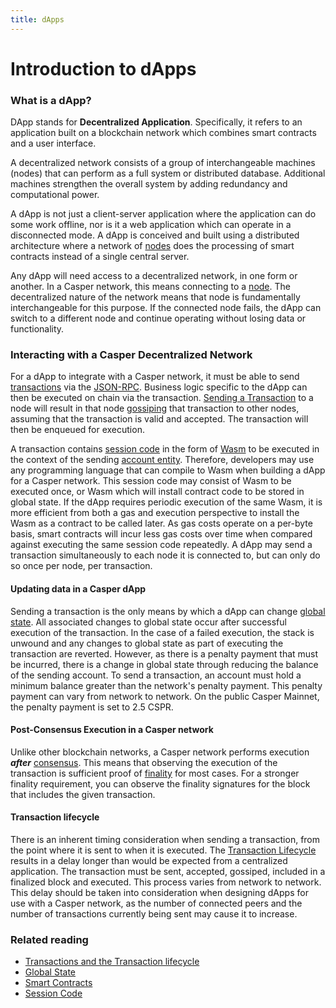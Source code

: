 ```yaml
---
title: dApps
---
```


# Introduction to dApps

### What is a dApp?

DApp stands for **Decentralized Application**. Specifically, it refers to an application built on a blockchain network which combines smart contracts and a user interface.

A decentralized network consists of a group of interchangeable machines (nodes) that can perform as a full system or distributed database. Additional machines strengthen the overall system by adding redundancy and computational power.

A dApp is not just a client-server application where the application can do some work offline, nor is it a web application which can operate in a disconnected mode. A dApp is conceived and built using a distributed architecture where a network of [nodes](../concepts/glossary/N.md#node) does the processing of smart contracts instead of a single central server.

Any dApp will need access to a decentralized network, in one form or another. In a Casper network, this means connecting to a [node](../concepts/glossary/N.md#node). The decentralized nature of the network means that node is fundamentally interchangeable for this purpose. If the connected node fails, the dApp can switch to a different node and continue operating without losing data or functionality.

### Interacting with a Casper Decentralized Network

For a dApp to integrate with a Casper network, it must be able to send [transactions](../concepts/glossary/T.md#transaction) via the [JSON-RPC](../developers/json-rpc/index.md). Business logic specific to the dApp can then be executed on chain via the transaction. [Sending a Transaction](../developers/cli/sending-transactions.md) to a node will result in that node [gossiping](../concepts/design/p2p.md#communications-gossiping) that transaction to other nodes, assuming that the transaction is valid and accepted. The transaction will then be enqueued for execution.

A transaction contains [session code](../concepts/glossary/S.md#session-code) in the form of [Wasm](../concepts/glossary/W.md#webassembly) to be executed in the context of the sending [account entity](../concepts/glossary/A.md#account). Therefore, developers may use any programming language that can compile to Wasm when building a dApp for a Casper network. This session code may consist of Wasm to be executed once, or Wasm which will install contract code to be stored in global state. If the dApp requires periodic execution of the same Wasm, it is more efficient from both a gas and execution perspective to install the Wasm as a contract to be called later. As gas costs operate on a per-byte basis, smart contracts will incur less gas costs over time when compared against executing the same session code repeatedly.
A dApp may send a transaction simultaneously to each node it is connected to, but can only do so once per node, per transaction.

#### Updating data in a Casper dApp
Sending a transaction is the only means by which a dApp can change [global state](../concepts/glossary/G.md#global-state). All associated changes to global state occur after successful execution of the transaction. In the case of a failed execution, the stack is unwound and any changes to global state as part of executing the transaction are reverted. However, as there is a penalty payment that must be incurred, there is a change in global state through reducing the balance of the sending account. To send a transaction, an account must hold a minimum balance greater than the network's penalty payment. This penalty payment can vary from network to network. On the public Casper Mainnet, the penalty payment is set to 2.5 CSPR.

#### Post-Consensus Execution in a Casper network
Unlike other blockchain networks, a Casper network performs execution ***after*** [consensus](../concepts/glossary/C.md#consensus). This means that observing the execution of the transaction is sufficient proof of [finality](../concepts/glossary/B.md#block-finality) for most cases. For a stronger finality requirement, you can observe the finality signatures for the block that includes the given transaction.

#### Transaction lifecycle
There is an inherent timing consideration when sending a transaction, from the point where it is sent to when it is executed. The [Transaction Lifecycle](../concepts/design/casper-design.md#execution-semantics-phases) results in a delay longer than would be expected from a centralized application. The transaction must be sent, accepted, gossiped, included in a finalized block and executed. This process varies from network to network. This delay should be taken into consideration when designing dApps for use with a Casper network, as the number of connected peers and the number of transactions currently being sent may cause it to increase.


### Related reading

- [Transactions and the Transaction lifecycle](../concepts/transactions-and-transaction-lifecycle.md)
- [Global State](../concepts/global-state.md)
- [Smart Contracts](../concepts/smart-contracts.md)
- [Session Code](../developers/writing-onchain-code/contract-vs-session.md#what-is-session-code)
